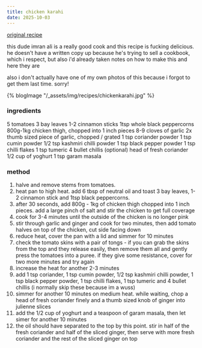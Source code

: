 ```yaml
---
title: chicken karahi
date: 2025-10-03
---
```


[original recipe](https://www.youtube.com/watch?v=fEguvHE0Clg)

this dude imran ali is a really good cook and this recipe is fucking delicious. he doesn't have a written copy up because he's trying to sell a cookbook, which i respect, but also i'd already taken notes on how to make this and here they are

also i don't actually have one of my own photos of this because i forgot to get them last time. sorry!

{% blogImage "/_assets/img/recipes/chickenkarahi.jpg" %}

### ingredients
5 tomatoes
3 bay leaves
1-2 cinnamon sticks
1tsp whole black peppercorns
800g-1kg chicken thigh, chopped into 1 inch pieces
8-9 cloves of garlic
2x thumb sized piece of garlic, chopped / grated
1 tsp coriander powder
1 tsp cumin powder
1/2 tsp kashmiri chilli powder
1 tsp black pepper powder
1 tsp chilli flakes
1 tsp tumeric
4 bullet chillis (optional)
head of fresh coriander
1/2 cup of yoghurt
1 tsp garam masala

### method
1. halve and remove stems from tomatoes. 
2. heat pan to high heat. add 6 tbsp of neutral oil and toast 3 bay leaves, 1-2 cinnamon stick and 1tsp black peppercorns. 
3. after 30 seconds, add 800g - 1kg of chicken thigh chopped into 1 inch pieces. add a large pinch of salt and stir the chicken to get full coverage
4. cook for 3-4 minutes until the outside of the chicken is no longer pink
5. stir through garlic and ginger and cook for two minutes, then add tomato halves on top of the chicken, cut side facing down
6. reduce heat, cover the pan with a lid and simmer for 10 minutes
7. check the tomato skins with a pair of tongs - if you can grab the skins from the top and they release easily, then remove them all and gently press the tomatoes into a puree. if they give some resistance, cover for two more minutes and try again
8. increase the heat for another 2-3 minutes
9. add 1 tsp coriander, 1 tsp cumin powder, 1/2 tsp kashmiri chilli powder, 1 tsp black pepper powder, 1 tsp chilli flakes, 1 tsp tumeric and 4 bullet chillis (i normally skip these because im a wuss)
10. simmer for another 10 minutes on medium heat. while waiting, chop a head of fresh coriander finely and a thumb sized knob of ginger into julienne slices
11. add the 1/2 cup of yoghurt and a teaspoon of garam masala, then let simer for another 10 minutes
12. the oil should have separated to the top by this point. stir in half of the fresh coriander and half of the sliced ginger, then serve with more fresh coriander and the rest of the sliced ginger on top
